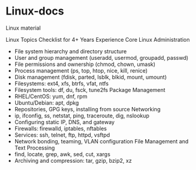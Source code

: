 # Linux-docs
Linux material

Linux Topics Checklist for 4+ Years Experience
Core Linux Administration
- File system hierarchy and directory structure
- User and group management (useradd, usermod, groupadd, passwd)
- File permissions and ownership (chmod, chown, umask)
- Process management (ps, top, htop, nice, kill, renice)
- Disk management (fdisk, parted, lsblk, blkid, mount, umount)
- Filesystems: ext4, xfs, btrfs, vfat, ntfs
- Filesystem tools: df, du, fsck, tune2fs
Package Management
- RHEL/CentOS: yum, dnf, rpm
- Ubuntu/Debian: apt, dpkg
- Repositories, GPG keys, installing from source
Networking
- ip, ifconfig, ss, netstat, ping, traceroute, dig, nslookup
- Configuring static IP, DNS, and gateway
- Firewalls: firewalld, iptables, nftables
- Services: ssh, telnet, ftp, httpd, vsftpd
- Network bonding, teaming, VLAN configuration
File Management and Text Processing
- find, locate, grep, awk, sed, cut, xargs
- Archiving and compression: tar, gzip, bzip2, xz

